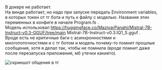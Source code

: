 ﻿В докере не работает.\
На винде работает, но надо при запуске передать Environment variables, в которых токен от тг бота и путь к файлу с моделью. Названия этих переменных в конфиге в начале Program.fs .\
Модель использовал https://huggingface.co/MaziyarPanahi/Mistral-7B-Instruct-v0.3-GGUF/tree/main Mistral-7B-Instruct-v0.3.IQ1_S.gguf .\
Вроде есть не критичные баги с асинхронностями и многопоточностями и с тг ботом и модель почему-то помнит прошлые сообщения, хотя я делал так, чтобы не помнила (вроде помнит даже после перезапуска приложения, мб утечки какието).

![скриншот общения в тг](forReadme/img.png)